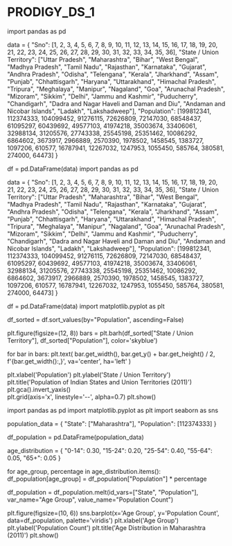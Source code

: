 # PRODIGY_DS_1
import pandas as pd


data = {
    "Sno": [1, 2, 3, 4, 5, 6, 7, 8, 9, 10, 11, 12, 13, 14, 15, 16, 17, 18, 19, 20, 21, 22, 23, 24, 25, 26, 27, 28, 29, 30, 31, 32, 33, 34, 35, 36],
    "State / Union Territory": ["Uttar Pradesh", "Maharashtra", "Bihar", "West Bengal", "Madhya Pradesh", "Tamil Nadu", "Rajasthan", "Karnataka", "Gujarat", "Andhra Pradesh", "Odisha", "Telengana", "Kerala", "Jharkhand", "Assam", "Punjab", "Chhattisgarh", "Haryana", "Uttarakhand", "Himachal Pradesh", "Tripura", "Meghalaya", "Manipur", "Nagaland", "Goa", "Arunachal Pradesh", "Mizoram", "Sikkim", "Delhi", "Jammu and Kashmir", "Puducherry", "Chandigarh", "Dadra and Nagar Haveli and Daman and Diu", "Andaman and Nicobar Islands", "Ladakh", "Lakshadweep"],
    "Population": [199812341, 112374333, 104099452, 91276115, 72626809, 72147030, 68548437, 61095297, 60439692, 49577103, 41974218, 35003674, 33406061, 32988134, 31205576, 27743338, 25545198, 25351462, 10086292, 6864602, 3673917, 2966889, 2570390, 1978502, 1458545, 1383727, 1097206, 610577, 16787941, 12267032, 1247953, 1055450, 585764, 380581, 274000, 64473]
}

df = pd.DataFrame(data)
import pandas as pd


data = {
    "Sno": [1, 2, 3, 4, 5, 6, 7, 8, 9, 10, 11, 12, 13, 14, 15, 16, 17, 18, 19, 20, 21, 22, 23, 24, 25, 26, 27, 28, 29, 30, 31, 32, 33, 34, 35, 36],
    "State / Union Territory": ["Uttar Pradesh", "Maharashtra", "Bihar", "West Bengal", "Madhya Pradesh", "Tamil Nadu", "Rajasthan", "Karnataka", "Gujarat", "Andhra Pradesh", "Odisha", "Telengana", "Kerala", "Jharkhand", "Assam", "Punjab", "Chhattisgarh", "Haryana", "Uttarakhand", "Himachal Pradesh", "Tripura", "Meghalaya", "Manipur", "Nagaland", "Goa", "Arunachal Pradesh", "Mizoram", "Sikkim", "Delhi", "Jammu and Kashmir", "Puducherry", "Chandigarh", "Dadra and Nagar Haveli and Daman and Diu", "Andaman and Nicobar Islands", "Ladakh", "Lakshadweep"],
    "Population": [199812341, 112374333, 104099452, 91276115, 72626809, 72147030, 68548437, 61095297, 60439692, 49577103, 41974218, 35003674, 33406061, 32988134, 31205576, 27743338, 25545198, 25351462, 10086292, 6864602, 3673917, 2966889, 2570390, 1978502, 1458545, 1383727, 1097206, 610577, 16787941, 12267032, 1247953, 1055450, 585764, 380581, 274000, 64473]
}

df = pd.DataFrame(data)
import matplotlib.pyplot as plt


df_sorted = df.sort_values(by="Population", ascending=False)




plt.figure(figsize=(12, 8))
bars = plt.barh(df_sorted["State / Union Territory"], df_sorted["Population"], color='skyblue')


for bar in bars:
    plt.text(
        bar.get_width(), 
        bar.get_y() + bar.get_height() / 2, 
        f'{bar.get_width():,}', 
        va='center', 
        ha='left'
    )

plt.xlabel('Population')
plt.ylabel('State / Union Territory')
plt.title('Population of Indian States and Union Territories (2011)')
plt.gca().invert_yaxis()  
plt.grid(axis='x', linestyle='--', alpha=0.7)
plt.show()

import pandas as pd
import matplotlib.pyplot as plt
import seaborn as sns

population_data = {
    "State": ["Maharashtra"],
    "Population": [112374333]
}

df_population = pd.DataFrame(population_data)


age_distribution = {
    "0-14": 0.30,
    "15-24": 0.20,
    "25-54": 0.40,
    "55-64": 0.05,
    "65+": 0.05
}


for age_group, percentage in age_distribution.items():
    df_population[age_group] = df_population["Population"] * percentage

df_population = df_population.melt(id_vars=["State", "Population"], var_name="Age Group", value_name="Population Count")


plt.figure(figsize=(10, 6))
sns.barplot(x='Age Group', y='Population Count', data=df_population, palette='viridis')
plt.xlabel('Age Group')
plt.ylabel('Population Count')
plt.title('Age Distribution in Maharashtra (2011)')
plt.show()

